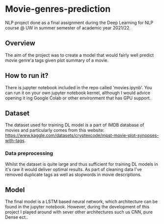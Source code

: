 # Movie-genres-prediction
NLP project done as a final assignment during the Deep Learning for NLP course @ UW in summer semester of academic year 2021/22. 

## Overview
The aim of the project was to create a model that would fairly well predict movie genre'a tags given plot summary of a movie. 

## How to run it? 
There is jupyter notebook included in the repo called 'movies.ipynb'. You can run it on your own jupyter notebook kernel, although 
I would advice opening it ing Google Colab or other environment that has GPU support. 

## Dataset
The dataset used for training DL model is a part of IMDB database of movies and particularly comes from 
this website: https://www.kaggle.com/datasets/cryptexcode/mpst-movie-plot-synopses-with-tags.

### Data preprocessing 
Whilst the dataset is quite large and thus sufficient for training DL models in it's raw it would deliver 
optimal results. As part of cleaning data I've removed duplicate tags as well as stopwords in movie descriptions. 


## Model
The final model is a LSTM based neural network, which architecture can be found in the jupyter notebook. 
However, during the development of this project I played around with sever other architectures such us
CNN, pure Dense ect.. 





